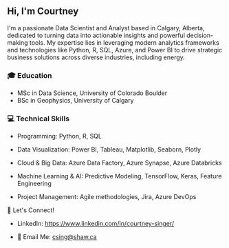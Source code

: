 ## Hi, I'm Courtney

I'm a passionate Data Scientist and Analyst based in Calgary, Alberta, dedicated to turning data into actionable insights and powerful decision-making tools. My expertise lies in leveraging modern analytics frameworks and technologies like Python, R, SQL, Azure, and Power BI to drive strategic business solutions across diverse industries, including energy.


### 🎓 Education
- MSc in Data Science, University of Colorado Boulder
- BSc in Geophysics, University of Calgary

### 💻 Technical Skills

- Programming: Python, R, SQL

- Data Visualization: Power BI, Tableau, Matplotlib, Seaborn, Plotly

- Cloud & Big Data: Azure Data Factory, Azure Synapse, Azure Databricks

- Machine Learning & AI: Predictive Modeling, TensorFlow, Keras, Feature Engineering

- Project Management: Agile methodologies, Jira, Azure DevOps


🚀 Let's Connect!

- LinkedIn: https://www.linkedin.com/in/courtney-singer/

- 📧 Email Me: csing@shaw.ca

